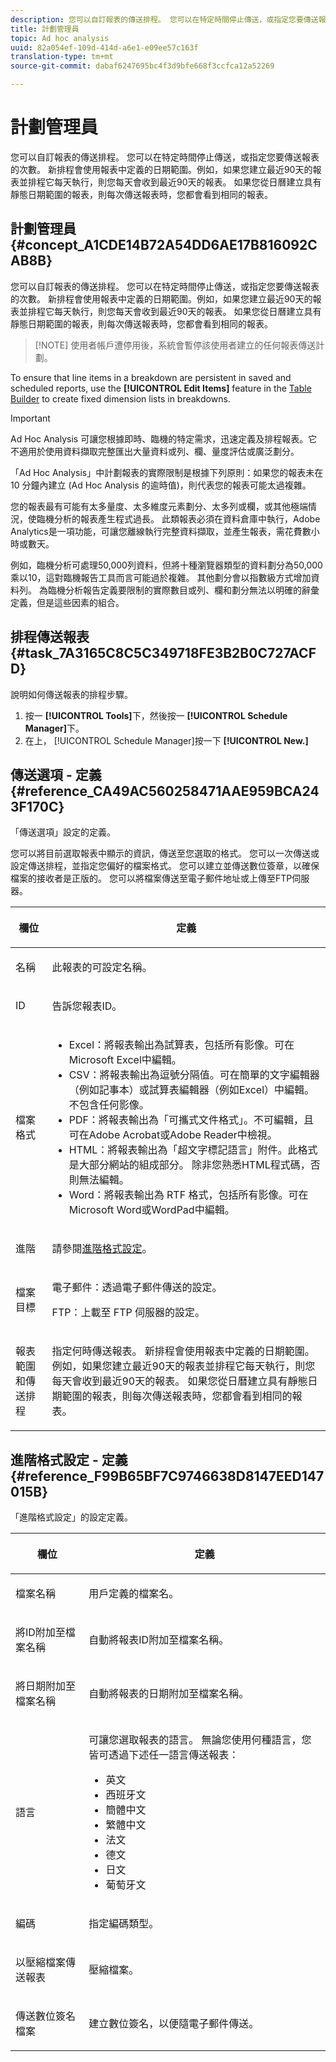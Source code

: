 ```yaml
---
description: 您可以自訂報表的傳送排程。 您可以在特定時間停止傳送，或指定您要傳送報表的次數。 新排程會使用報表中定義的日期範圍。例如，如果您建立最近90天的報表並排程它每天執行，則您每天會收到最近90天的報表。 如果您從日曆建立具有靜態日期範圍的報表，則每次傳送報表時，您都會看到相同的報表。
title: 計劃管理員
topic: Ad hoc analysis
uuid: 82a054ef-109d-414d-a6e1-e09ee57c163f
translation-type: tm+mt
source-git-commit: dabaf6247695bc4f3d9bfe668f3ccfca12a52269

---
```



# 計劃管理員

您可以自訂報表的傳送排程。 您可以在特定時間停止傳送，或指定您要傳送報表的次數。 新排程會使用報表中定義的日期範圍。例如，如果您建立最近90天的報表並排程它每天執行，則您每天會收到最近90天的報表。 如果您從日曆建立具有靜態日期範圍的報表，則每次傳送報表時，您都會看到相同的報表。

## 計劃管理員 {#concept_A1CDE14B72A54DD6AE17B816092CAB8B}

您可以自訂報表的傳送排程。 您可以在特定時間停止傳送，或指定您要傳送報表的次數。 新排程會使用報表中定義的日期範圍。例如，如果您建立最近90天的報表並排程它每天執行，則您每天會收到最近90天的報表。 如果您從日曆建立具有靜態日期範圍的報表，則每次傳送報表時，您都會看到相同的報表。

>[!NOTE] 使用者帳戶遭停用後，系統會暫停該使用者建立的任何報表傳送計劃。

To ensure that line items in a breakdown are persistent in saved and scheduled reports, use the **[!UICONTROL Edit Items]** feature in the [Table Builder](/help/analyze/ad-hoc-analysis/c-tablebuilder.md) to create fixed dimension lists in breakdowns.

>[!IMPORTANT]
>
>Ad Hoc Analysis 可讓您根據即時、臨機的特定需求，迅速定義及排程報表。它不適用於使用資料擷取完整匯出大量資料或列、欄、量度評估或廣泛劃分。
>
>「Ad Hoc Analysis」中計劃報表的實際限制是根據下列原則：如果您的報表未在 10 分鐘內建立 (Ad Hoc Analysis 的逾時值)，則代表您的報表可能太過複雜。
>
>您的報表最有可能有太多量度、太多維度元素劃分、太多列或欄，或其他極端情況，使臨機分析的報表產生程式過長。 此類報表必須在資料倉庫中執行，Adobe Analytics是一項功能，可讓您離線執行完整資料擷取，並產生報表，需花費數小時或數天。
>
>例如，臨機分析可處理50,000列資料，但將十種瀏覽器類型的資料劃分為50,000乘以10，這對臨機報告工具而言可能過於複雜。 其他劃分會以指數級方式增加資料列。 為臨機分析報告定義要限制的實際數目或列、欄和劃分無法以明確的辭彙定義，但是這些因素的組合。

## 排程傳送報表 {#task_7A3165C8C5C349718FE3B2B0C727ACFD}

說明如何傳送報表的排程步驟。

<!-- 

t_schedule_delivery.xml

 -->

1. 按一 **[!UICONTROL Tools]**&#x200B;下，然後按一 **[!UICONTROL Schedule Manager]**&#x200B;下。
1. 在上， [!UICONTROL Schedule Manager]按一下 **[!UICONTROL New.]**

## 傳送選項 - 定義 {#reference_CA49AC560258471AAE959BCA243F170C}

「傳送選項」設定的定義。

<!-- 

r_delivery_options.xml

 -->

您可以將目前選取報表中顯示的資訊，傳送至您選取的格式。 您可以一次傳送或設定傳送排程，並指定您偏好的檔案格式。 您可以建立並傳送數位簽章，以確保檔案的接收者是正版的。 您可以將檔案傳送至電子郵件地址或上傳至FTP伺服器。

<table id="table_C18A0F1C9E214EB585A29801BA2400F8"> 
 <thead> 
  <tr> 
   <th colname="col1" class="entry"> <p>欄位 </p> </th> 
   <th colname="col2" class="entry"> <p>定義 </p> </th> 
  </tr> 
 </thead>
 <tbody> 
  <tr> 
   <td colname="col1"> <p>名稱 </p> </td> 
   <td colname="col2"> <p> 此報表的可設定名稱。 </p> </td> 
  </tr> 
  <tr> 
   <td colname="col1"> <p>ID </p> </td> 
   <td colname="col2"> <p>告訴您報表ID。 </p> </td> 
  </tr> 
  <tr> 
   <td colname="col1"> <p> 檔案格式 </p> </td> 
   <td colname="col2"> 
    <ul id="ul_711C2D9B216C48359F7B42521D927872"> 
     <li id="li_36E8DEFDA1B84890A4204A6DFF4E0267">Excel：將報表輸出為試算表，包括所有影像。可在Microsoft Excel中編輯。 </li> 
     <li id="li_C918FA3AE8194BD2B59E554DAC7CBBE2">CSV：將報表輸出為逗號分隔值。可在簡單的文字編輯器（例如記事本）或試算表編輯器（例如Excel）中編輯。 不包含任何影像。 </li> 
     <li id="li_B7C8C098C5264B349C21077A0DEFE059">PDF：將報表輸出為「可攜式文件格式」。不可編輯，且可在Adobe Acrobat或Adobe Reader中檢視。 </li> 
     <li id="li_B1183DB25DE34B689FBD0E5B44691F49">HTML：將報表輸出為「超文字標記語言」附件。此格式是大部分網站的組成部分。 除非您熟悉HTML程式碼，否則無法編輯。 </li> 
     <li id="li_5ED5F1862AB1490A9FF5695FF9F52C5E">Word：將報表輸出為 RTF 格式，包括所有影像。可在Microsoft Word或WordPad中編輯。 </li> 
    </ul> </td> 
  </tr> 
  <tr> 
   <td colname="col1"> <p> 進階 </p> </td> 
   <td colname="col2"> <p> 請參閱<a href="/help/analyze/ad-hoc-analysis/c-schedule.md"   >進階格式設定</a>。 </p> </td> 
  </tr> 
  <tr> 
   <td colname="col1"> <p>檔案目標 </p> </td> 
   <td colname="col2"> <p>電子郵件：透過電子郵件傳送的設定。 </p> <p>FTP：上載至 FTP 伺服器的設定。 </p> </td> 
  </tr> 
  <tr> 
   <td colname="col1"> <p>報表範圍和傳送排程 </p> </td> 
   <td colname="col2"> <p>指定何時傳送報表。 新排程會使用報表中定義的日期範圍。例如，如果您建立最近90天的報表並排程它每天執行，則您每天會收到最近90天的報表。 如果您從日曆建立具有靜態日期範圍的報表，則每次傳送報表時，您都會看到相同的報表。 </p> </td> 
  </tr> 
 </tbody> 
</table>

## 進階格式設定 - 定義 {#reference_F99B65BF7C9746638D8147EED147015B}

「進階格式設定」的設定定義。

<!-- 

r_advanced_format_settings_dsc.xml

 -->

<table id="table_CD0888E8390745F4B83DF6AC69CB0854"> 
 <thead> 
  <tr> 
   <th colname="col1" class="entry"> <p>欄位 </p> </th> 
   <th colname="col2" class="entry"> <p>定義 </p> </th> 
  </tr> 
 </thead>
 <tbody> 
  <tr> 
   <td colname="col1"> <p>檔案名稱 </p> </td> 
   <td colname="col2"> <p>用戶定義的檔案名。 </p> </td> 
  </tr> 
  <tr> 
   <td colname="col1"> <p>將ID附加至檔案名稱 </p> </td> 
   <td colname="col2"> <p>自動將報表ID附加至檔案名稱。 </p> </td> 
  </tr> 
  <tr> 
   <td colname="col1"> <p> 將日期附加至檔案名稱 </p> </td> 
   <td colname="col2"> <p> 自動將報表的日期附加至檔案名稱。 </p> </td> 
  </tr> 
  <tr> 
   <td colname="col1"> <p>語言 </p> </td> 
   <td colname="col2"> <p> 可讓您選取報表的語言。 無論您使用何種語言，您皆可透過下述任一語言傳送報表： </p> 
    <ul id="ul_BD3D331B0D6146F79A6D254136E43920"> 
     <li id="li_0EE6A371B1BB4627BD3F64BD0EF07E44">英文 </li> 
     <li id="li_5EF76261928543FDB36D99E4C89DE994">西班牙文 </li> 
     <li id="li_FABF47E8CD64486BA1567E02460422C5">簡體中文 </li> 
     <li id="li_8A6BC2DE92DB47DA9397B8931D8DCC6E">繁體中文 </li> 
     <li id="li_EDA24D700BE040E8B839B82E31DABC28">法文 </li> 
     <li id="li_A8D41DCCC91542BB8D0A522EC99575E8">德文 </li> 
     <li id="li_E9F73C93C94A46B78BCE85A7261CEDD4">日文 </li> 
     <li id="li_699B97050AA54D818659C191F4594E4E">葡萄牙文 </li> 
    </ul> </td> 
  </tr> 
  <tr> 
   <td colname="col1"> <p>編碼 </p> </td> 
   <td colname="col2"> <p>指定編碼類型。 </p> </td> 
  </tr> 
  <tr> 
   <td colname="col1"> <p> 以壓縮檔案傳送報表 </p> </td> 
   <td colname="col2"> <p> 壓縮檔案。 </p> </td> 
  </tr> 
  <tr> 
   <td colname="col1"> <p>傳送數位簽名檔案 </p> </td> 
   <td colname="col2"> <p>建立數位簽名，以便隨電子郵件傳送。 </p> </td> 
  </tr> 
 </tbody> 
</table>

